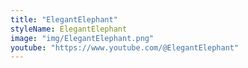 ```yaml
---
title: "ElegantElephant"
styleName: ElegantElephant
image: "img/ElegantElephant.png"
youtube: "https://www.youtube.com/@ElegantElephant"
---
```

